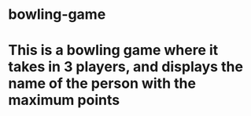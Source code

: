 # bowling-game

# This is a bowling game where it takes in 3 players, and displays the name of the person with the maximum points
#
